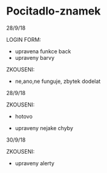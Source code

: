# Pocitadlo-znamek



28/9/18

LOGIN FORM:
  - upravena funkce back
  - upraveny barvy

ZKOUSENI:
  - ne,ano,ne funguje, zbytek dodelat

28/9/18

ZKOUSENI:
  - hotovo

- upraveny nejake chyby

30/9/18

ZKOUSENI:
  - upraveny alerty
